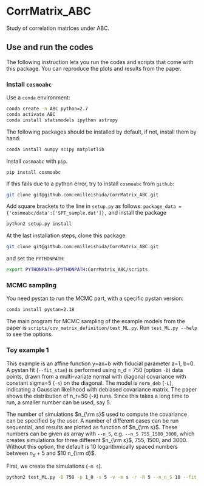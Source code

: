 # CorrMatrix_ABC
Study of correlation matrices under ABC.

## Use and run the codes

The following instruction lets you run the codes and scripts that come with this package.
You can reproduce the plots and results from the paper.

### Install ```cosmoabc```

Use a `conda` environment:
```bash
conda create -n ABC python=2.7
conda activate ABC
conda install statsmodels ipython astropy
```

The following packages should be installed by default, if not, install them by hand:
```bash
conda install numpy scipy matplotlib
```

Install `cosmoabc` with `pip`.
```
pip install cosmoabc
```
If this fails due to a python error, try to install `cosmoabc` from `github`:
```bash
git clone git@github.com:emilleishida/CorrMatrix_ABC.git
```
Add square brackets to the line in `setup.py` as follows:
`package_data = {'cosmoabc/data':['SPT_sample.dat']},`
and install the package
```bash
python2 setup.py install
```

At the last installation steps, clone this package:
```bash
git clone git@github.com:emilleishida/CorrMatrix_ABC.git
```
and set the `PYTHONPATH`:
```bash
export PYTHONPATH=$PYTHONPATH:CorrMatrix_ABC/scripts
```

### MCMC sampling

You need pystan to run the MCMC part, with a specific pystan version:
```bash
conda install pystan=2.18
```

The main program for MCMC sampling of the example models from the paper is `scripts/cov_matrix_definition/test_ML.py`.
Run `test_ML.py --help` to see the options.

### Toy example 1

This example is an affine function y=ax+b with fiducial parameter a=1, b=0. A pystan fit (`--fit_stan`) is performed using n_d = 750 (option `-D`) data points, drawn from a multi-variate normal with diagonal covariance with constant sigma=5 (`-s`) on the diagonal. The model is `norm_deb` (`-L`), indicating a Gaussian likelihood with debiased covariance matrix. The paper shows the distribution of n_r=50 (`-R`) runs. Since this takes a long time to run, a smaller number can be used, say 5.

The number of simulations $n_{\rm s}$ used to compute the covariance can be specified by the user. A number of different cases can be run sequential, and results are plotted as function of $n_{\rm s}$. These numbers can be given as array with `--n_S`, e.g. `--n_S 755_1500_3000`, which creates simulations for three different $n_{\rm s}$, 755, 1500, and 3000.
Without this option, the default is 10 logarithmically spaced numbers between $n_d+5$ and $10 n_{\rm d}$.

First, we create the simulations (`-m s`).

```bash
python2 test_ML.py -D 750 -p 1_0 -s 5 -v -m s -r -R 5 --n_n_S 10 --fit_stan -L norm_deb --sig_var_noise 4.6e-08_0.000175 --plot_style paper
```

